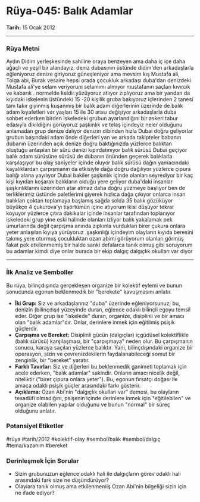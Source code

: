# Rüya-045: Balık Adamlar
**Tarih:** 15 Ocak 2012

---
### Rüya Metni

Aydın Didim yerleşkesinde sahiline oraya benzeyen ama daha iç içe daha ağaçlı ve yeşil bir alandayız. deniz dubasının üstünde didim'den arkadaşlarla eğleniyoruz denize giriyoruz güneşleniyor ama mevsim kış Mustafa ali, Tolga abi, Burak vesaire hepsi orada çocukluk arkadaşı duba'dan denizdeki Mustafa ali'ye selam veriyorum selamımı almıyor mustafanın saçları kıvırcık ve kabarık . normelde keldir.yüzüyoruz atlıyor zıplıyoruz ama bir yandan da kıyıdaki iskelenin üstündeki 15 -20 kişilik gruba bakıyoruz içlerinden 2 tanesi tam takır giyinmiş kuşanmış bir balık adam diğerlerinin üzerinde de balık adam kıyafetleri var yaşları 15 ile 30 arası değişiyor arkadaşlarla duba sohbet ederken birden iskeledeki grubun ayarlandığını bir askeri tabur edasıyla dikildiğini görüyoruz şaşkınlık ve telaş içindeyiz neler olduğunu anlamadan grup denize dalıyor denizin dibinden hızla Dubai doğru geliyorlar grubun başındaki adam önde diğerleri yan ve arkada takipteler babanın dubanın üzerinden açık denize doğru baktığınızda yüzlerce balıktan oluştuğu anlaşılan bir sürü denizi kıpırdatmıyor balık sürüsü Dubai geçiyor balık adam sürüsüne sürüsü de dubanın önünden geçerek balıklarla karşılaşıyor bu olay saniyeler içinde oluyor balık sürüsü dağın yamacındaki kayalıklardan çarpışmanın da etkisiyle dağa doğru dağılıyor yüzlerce çipura balığı alana yayılıyor Dubai bakiler şaşkınlık içinde olanları seyrediyor bir kaç kişi kıyıdan koşarak balıkların olduğu yere geliyor duba'daki insanlar şaşkınlıklarını üzerinden atar atmaz daha doğru yüzmeye başlıyor ben de terliklerimiz üstünde paletlerimi giyerek hızlıca dağa çıkıyor onlarca insan balıkları çoktan toplamaya başlamış sağda solda 35 balık gözüküyor büyükçe 4 çukurova'yı tişörtümün içine atıyorum ikisi düşüyor tekrar koyuyor yüzlerce çıtıra dakikalar içinde insanlar tarafından toplanıyor iskeledeki grup yine eski halinde olanları izliyor balık yakalamak pek umurlarında değil çarpışma anında zıpkınla vurdukları birer çukura onlara yeter anlaşılan kıyıya yürüyoruz .şaşkınlığı içindeyim olayların kıyıda beresini takmış yere oturmuş çocukluktan ozan abimi görüyorum olanları görmüş fakat pek etkilenmemiş bir halde sanki defalarca tanık olmuş gibi soruyorum bu adamlar kimdi diye onlar burada bir ekip dalgıç dalgıçlık okulları var diyor

---
### İlk Analiz ve Semboller

Bu rüya, bilinçdışında gerçekleşen organize bir kolektif eylemi ve bunun sonucunda egonun beklenmedik bir "berekete" kavuşmasını anlatır.

* **İki Grup:** Siz ve arkadaşlarınız "duba" üzerinde eğleniyorsunuz; bu, denizin (bilinçdışı) yüzeyinde duran, eğlence odaklı bilinçli egoyu temsil eder. Diğer grup ise "iskelede" duran, organize, disiplinli ve bir amacı olan "balık adamlar"dır. Onlar, derinlere inmek için eğitilmiş psişik güçlerdir.
* **Çarpışma ve Bereket:** Disiplinli gücün (dalgıçlar) içgüdüsel kolektiflikle (balık sürüsü) karşılaşması, bir "çarpışmaya" neden olur. Bu çarpışmanın sonucu, karaya saçılan yüzlerce balıktır. Yani, bilinçdışındaki organize bir operasyon, sizin ve çevrenizdekilerin faydalanabileceği somut bir zenginlik, bir "bereket" yaratır.
* **Farklı Tavırlar:** Siz ve diğerleri bu beklenmedik ganimeti toplamak için acele ederken, "balık adamlar" sakindir. Onların amacı nicelik değil, niteliktir ("birer çipura onlara yeter"). Bu, egonun fırsatçı doğası ile amaca odaklı psişik güçler arasındaki farkı gösterir.
* **Açıklama:** Ozan Abi'nin "dalgıçlık okulları var" demesi, bu olayların tesadüfi olmadığını, psişenin içinde derinlere inmek için "eğitilebilen" ve organize olabilen yapılar olduğunu ve bunun "normal" bir süreç olduğunu anlatır.

### Potansiyel Etiketler
#rüya #tarih/2012 #kolektif-olay #sembol/balık #sembol/dalgıç #tema/kazanım #bereket

### Derinleşmek İçin Sorular
* Sizin grubunuzun eğlence odaklı hali ile dalgıçların görev odaklı hali arasındaki fark size ne düşündürüyor?
* Olaylara tanık olmuş ama etkilenmemiş Ozan Abi'nin bilgeliği sizin için ne ifade ediyor?